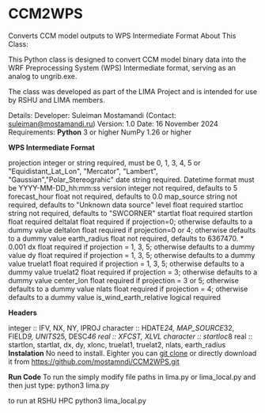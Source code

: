# CCM2WPS
Converts CCM model outputs to WPS Intermediate Format
About This Class:

This Python class is designed to convert CCM model binary data into the 
WRF Preprocessing System (WPS) Intermediate format, serving as an analog to ungrib.exe.

The class was developed as part of the LIMA Project and is intended for use 
by RSHU and LIMA members.

Details:
Developer: Suleiman Mostamandi
(Contact: suleiman@mostamandi.ru)
Version: 1.0
Date: 16 November 2024
Requirements:
**Python** 3 or higher
NumPy 1.26 or higher

**WPS Intermediate Format**

projection	integer or string	required, must be 0, 1, 3, 4, 5
or "Equidistant_Lat_Lon", "Mercator", "Lambert", "Gaussian","Polar_Stereograhic"
date	string	required. Datetime format must be YYYY-MM-DD_hh:mm:ss
version	integer	not required, defaults to 5
forecast_hour	float	not required, defaults to 0.0
map_source	string	not required, defaults to "Unknown data source"
level	float	required
startloc	string	not required, defaults to "SWCORNER"
startlat	float	required
startlon	float	required
deltalat	float	required if projection=0; otherwise defaults to a dummy value
deltalon	float	required if projection=0 or 4; otherwise defaults to a dummy value
earth_radius	float	not required, defaults to 6367470. * 0.001
dx	float	required if projection = 1, 3, 5; otherwise defaults to a dummy value
dy	float	required if projection = 1, 3, 5; otherwise defaults to a dummy value
truelat1	float	required if projection = 1, 3, 5; otherwise defaults to a dummy value
truelat2	float	required if projection = 3; otherwise defaults to a dummy value
center_lon	float	required if projection = 3 or 5; otherwise defaults to a dummy value
nlats	float	required if projection = 4; otherwise defaults to a dummy value
is_wind_earth_relative	logical	required

**Headers** 

   integer   :: IFV, NX, NY, IPROJ
   character :: HDATE*24, MAP_SOURCE*32, FIELD*9, UNITS*25, DESC*46
   real      :: XFCST, XLVL
   character :: startloc*8
   real      :: startlon, startlat, dx, dy, xlonc, truelat1, truelat2, nlats, earth_radius
**Instalation**
No need to install. Eighter you can [git clone](https://github.com/mostamndi/CCM2WPS.git) or directly download it from https://github.com/mostamndi/CCM2WPS.git

**Run Code**
To run the simply modify file paths in lima.py or lima_local.py and then just type:
python3 lima.py

to run at RSHU HPC
python3 lima_local.py 




